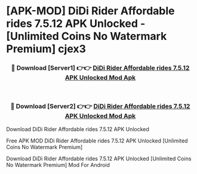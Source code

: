 # [APK-MOD] DiDi Rider  Affordable rides 7.5.12 APK Unlocked - [Unlimited Coins No Watermark Premium] cjex3



<div align="center">
<h3>🔴 Download [Server1] 👉👉 <a href="https://momento.my/?title=DiDi_Rider__Affordable_rides_7.5.12_APK_Unlocked">DiDi Rider  Affordable rides 7.5.12 APK Unlocked Mod Apk</a></h3><br>

<h3>🔴 Download [Server2] 👉👉 <a href="https://momento.my/?title=DiDi_Rider__Affordable_rides_7.5.12_APK_Unlocked">DiDi Rider  Affordable rides 7.5.12 APK Unlocked Mod Apk</a></h3>
</div>



Download DiDi Rider  Affordable rides 7.5.12 APK Unlocked 

Free APK MOD DiDi Rider  Affordable rides 7.5.12 APK Unlocked [Unlimited Coins No Watermark Premium]

Download DiDi Rider  Affordable rides 7.5.12 APK Unlocked [Unlimited Coins No Watermark Premium] Mod For Android
